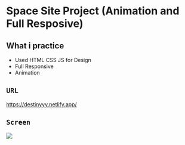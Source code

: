 # Space Site Project (Animation and Full Resposive)

## What i practice

- Used HTML CSS JS for Design
- Full Responsive
- Animation

## `URL`

https://destinyyy.netlify.app/

## `Screen`

![](space.gif)